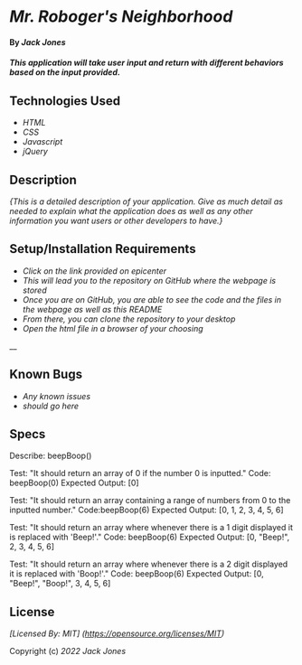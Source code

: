 # _Mr. Roboger's Neighborhood_

#### By _**Jack Jones**_

#### _This application will take user input and return with different behaviors based on the input provided._

## Technologies Used

* _HTML_
* _CSS_
* _Javascript_
* _jQuery_

## Description

_{This is a detailed description of your application. Give as much detail as needed to explain what the application does as well as any other information you want users or other developers to have.}_

## Setup/Installation Requirements

* _Click on the link provided on epicenter_
* _This will lead you to the repository on GitHub where the webpage is stored_
* _Once you are on GitHub, you are able to see the code and the files in the webpage as well as this README_
* _From there, you can clone the repository to your desktop_
* _Open the html file in a browser of your choosing_

__

## Known Bugs

* _Any known issues_
* _should go here_

## Specs

Describe: beepBoop()

Test: "It should return an array of 0 if the number 0 is inputted."
Code: beepBoop(0)
Expected Output: [0]

Test: "It should return an array containing a range of numbers from 0 to the inputted number."
Code:beepBoop(6)
Expected Output: [0, 1, 2, 3, 4, 5, 6]

Test: "It should return an array where whenever there is a 1 digit displayed it is replaced with 'Beep!'."
Code: beepBoop(6)
Expected Output: [0, "Beep!", 2, 3, 4, 5, 6]

Test: "It should return an array where whenever there is a 2 digit displayed it is replaced with 'Boop!'."
Code: beepBoop(6)
Expected Output: [0, "Beep!", "Boop!", 3, 4, 5, 6]





## License

_[Licensed By: MIT] (https://opensource.org/licenses/MIT)_

Copyright (c) _2022_ _Jack Jones_